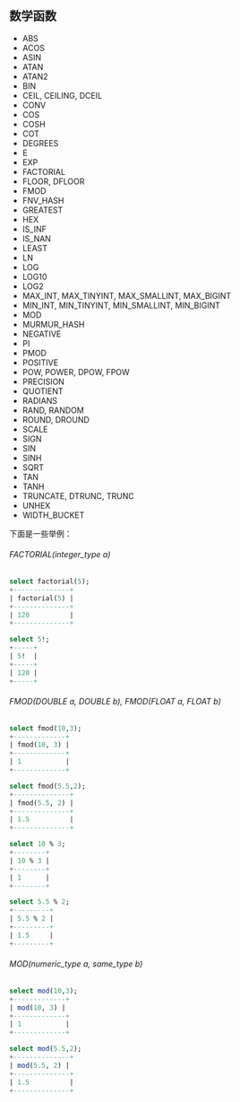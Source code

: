 
## 数学函数
- ABS
- ACOS
- ASIN
- ATAN
- ATAN2
- BIN
- CEIL, CEILING, DCEIL
- CONV
- COS
- COSH
- COT
- DEGREES
- E
- EXP
- FACTORIAL
- FLOOR, DFLOOR
- FMOD
- FNV_HASH
- GREATEST
- HEX
- IS_INF
- IS_NAN
- LEAST
- LN
- LOG
- LOG10
- LOG2
- MAX_INT, MAX_TINYINT, MAX_SMALLINT, MAX_BIGINT
- MIN_INT, MIN_TINYINT, MIN_SMALLINT, MIN_BIGINT
- MOD
- MURMUR_HASH
- NEGATIVE
- PI
- PMOD
- POSITIVE
- POW, POWER, DPOW, FPOW
- PRECISION
- QUOTIENT
- RADIANS
- RAND, RANDOM
- ROUND, DROUND
- SCALE
- SIGN
- SIN
- SINH
- SQRT
- TAN
- TANH
- TRUNCATE, DTRUNC, TRUNC
- UNHEX
- WIDTH_BUCKET

下面是一些举例：
###### FACTORIAL(integer_type a)

```sql
select factorial(5);
+--------------+
| factorial(5) |
+--------------+
| 120          |
+--------------+

select 5!;
+-----+
| 5!  |
+-----+
| 120 |
+-----+

```
###### FMOD(DOUBLE a, DOUBLE b), FMOD(FLOAT a, FLOAT b)

```sql
select fmod(10,3);
+-------------+
| fmod(10, 3) |
+-------------+
| 1           |
+-------------+

select fmod(5.5,2);
+--------------+
| fmod(5.5, 2) |
+--------------+
| 1.5          |
+--------------+

select 10 % 3;
+--------+
| 10 % 3 |
+--------+
| 1      |
+--------+

select 5.5 % 2;
+---------+
| 5.5 % 2 |
+---------+
| 1.5     |
+---------+

```

###### MOD(numeric_type a, same_type b)


```sql
select mod(10,3);
+-------------+
| mod(10, 3) |
+-------------+
| 1           |
+-------------+

select mod(5.5,2);
+--------------+
| mod(5.5, 2) |
+--------------+
| 1.5          |
+--------------+

``` 

